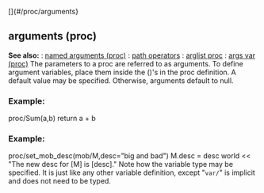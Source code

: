 []{#/proc/arguments}
## arguments (proc)
**See also:**
:   [named arguments (proc)](#/proc/arguments/named)
:   [path operators](#/operator/path)
:   [arglist proc](#/proc/arglist)
:   [args var (proc)](#/proc/var/args)
The parameters to a proc are referred to as arguments. To define
argument variables, place them inside the ()\'s in the proc definition.
A default value may be specified. Otherwise, arguments default to null.
### Example:
proc/Sum(a,b) return a + b
### Example:
proc/set_mob_desc(mob/M,desc=\"big and bad\") M.desc = desc world \<\<
\"The new desc for \[M\] is \[desc\].\"
Note how the variable type may be specified. It is just like any other
variable definition, except \"`var/`\" is implicit and does not need to
be typed.